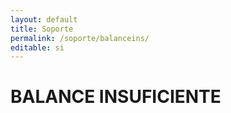 ```yaml
---
layout: default
title: Soporte
permalink: /soporte/balanceins/
editable: si
---
```


# BALANCE INSUFICIENTE
